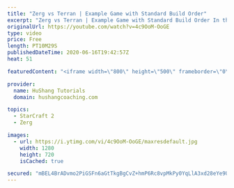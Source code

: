```yaml
---
title: "Zerg vs Terran | Example Game with Standard Build Order"
excerpt: "Zerg vs Terran | Example Game with Standard Build Order In this guide we learn how to defend early Terran attacks.  Coaching -------------------------------------------------------------------------- Interested in Starcraft lessons? Check out my website! I would love to help you improve and reach your"
originalUrl: https://youtube.com/watch?v=4c9OoM-OoGE
type: video
price: Free
length: PT10M29S
publishedDateTime: 2020-06-16T19:42:57Z
heat: 51

featuredContent: "<iframe width=\"800\" height=\"500\" frameborder=\"0\" src=\"https://www.youtube.com/embed/4c9OoM-OoGE\" allow=\"accelerometer; autoplay; encrypted-media; gyroscope; picture-in-picture\" allowfullscreen></iframe>"

provider:
  name: HuShang Tutorials
  domain: hushangcoaching.com

topics:
  - StarCraft 2
  - Zerg

images:
  - url: https://i.ytimg.com/vi/4c9OoM-OoGE/maxresdefault.jpg
    width: 1280
    height: 720
    isCached: true

secured: "mBEL4BrADvmo2PiGSFn6aGtTkgBgCvZ+hmP6Rc8vpMkPy0YqLlA3xd28eYe9UmZCNIE1TqOkOIrFgRKCtpqeVubb5IhFcpp63tJOLGfbUePgTk+dyIb5Y7/GT6DEXuKPxXnib32AQNeOJZHu7NzV41lS7XRy9nCTciS16jS7f4xDK7EWwNCPyd9LLPl+17m72s0gKrFeIq+ZyDOLB/o5S1n/m6o5DJxt9RNLtio38iXVmSfQfe62LaeMM7W8JVtd9bFkDlBe6CapO3ftjxLCeASO/p/xCgmkOsLluerV1LVZO/7MQFXWSnF3i4d1l032SLZqwOdesbtJYS+AjKuSYtpe940wmDgWTekk5OpX+1Xe7kiBMounBSH1T8JWQPF0x9ve1Q048iYno4Fn++oyaWfpTE6ntzoz6jKfKa/koQw=;KqSxQrnwjxIEn4tLMSQoWg=="
---
```



